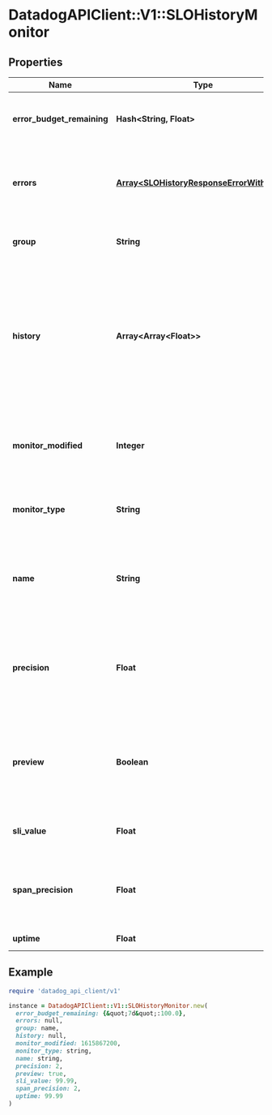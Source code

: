 # DatadogAPIClient::V1::SLOHistoryMonitor

## Properties

| Name                       | Type                                                                                   | Description                                                                                                                                                                                                                                           | Notes      |
| -------------------------- | -------------------------------------------------------------------------------------- | ----------------------------------------------------------------------------------------------------------------------------------------------------------------------------------------------------------------------------------------------------- | ---------- |
| **error_budget_remaining** | **Hash&lt;String, Float&gt;**                                                          | A mapping of threshold &#x60;timeframe&#x60; to the remaining error budget.                                                                                                                                                                           | [optional] |
| **errors**                 | [**Array&lt;SLOHistoryResponseErrorWithType&gt;**](SLOHistoryResponseErrorWithType.md) | An array of error objects returned while querying the history data for the service level objective.                                                                                                                                                   | [optional] |
| **group**                  | **String**                                                                             | For groups in a grouped SLO, this is the group name.                                                                                                                                                                                                  | [optional] |
| **history**                | **Array&lt;Array&lt;Float&gt;&gt;**                                                    | For &#x60;monitor&#x60; based SLOs, this includes the aggregated history as arrays that include time series and uptime data where &#x60;0&#x3D;monitor&#x60; is in &#x60;OK&#x60; state and &#x60;1&#x3D;monitor&#x60; is in &#x60;alert&#x60; state. | [optional] |
| **monitor_modified**       | **Integer**                                                                            | For &#x60;monitor&#x60; based SLOs, this is the last modified timestamp in epoch seconds of the monitor.                                                                                                                                              | [optional] |
| **monitor_type**           | **String**                                                                             | For &#x60;monitor&#x60; based SLOs, this describes the type of monitor.                                                                                                                                                                               | [optional] |
| **name**                   | **String**                                                                             | For groups in a grouped SLO, this is the group name. For monitors in a multi-monitor SLO, this is the monitor name.                                                                                                                                   | [optional] |
| **precision**              | **Float**                                                                              | The amount of decimal places the SLI value is accurate to for the given from &#x60;&amp;&amp;&#x60; to timestamp. Use &#x60;span_precision&#x60; instead.                                                                                             | [optional] |
| **preview**                | **Boolean**                                                                            | For &#x60;monitor&#x60; based SLOs, when &#x60;true&#x60; this indicates that a replay is in progress to give an accurate uptime calculation.                                                                                                         | [optional] |
| **sli_value**              | **Float**                                                                              | The current SLI value of the SLO over the history window.                                                                                                                                                                                             | [optional] |
| **span_precision**         | **Float**                                                                              | The amount of decimal places the SLI value is accurate to for the given from &#x60;&amp;&amp;&#x60; to timestamp.                                                                                                                                     | [optional] |
| **uptime**                 | **Float**                                                                              | Use &#x60;sli_value&#x60; instead.                                                                                                                                                                                                                    | [optional] |

## Example

```ruby
require 'datadog_api_client/v1'

instance = DatadogAPIClient::V1::SLOHistoryMonitor.new(
  error_budget_remaining: {&quot;7d&quot;:100.0},
  errors: null,
  group: name,
  history: null,
  monitor_modified: 1615867200,
  monitor_type: string,
  name: string,
  precision: 2,
  preview: true,
  sli_value: 99.99,
  span_precision: 2,
  uptime: 99.99
)
```
